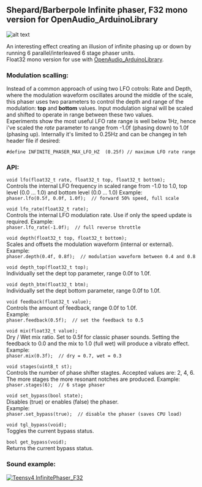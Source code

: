 ## Shepard/Barberpole Infinite phaser, F32 mono version for OpenAudio_ArduinoLibrary

![alt text][pic1]  

An interesting effect creating an illusion of infinite phasing up or down by running 6 parallel/interleaved 6 stage phaser units.  
Float32 mono version for use with [OpenAudio_ArduinoLibrary](https://github.com/chipaudette/OpenAudio_ArduinoLibrary "OpenAudio_ArduinoLibrary"). 


### Modulation scalling:  
Instead of a common approach of using two LFO cotrols: Rate and Depth, where the modulation waveform oscillates around the middle of the scale, this phaser uses two parameters to control the depth and range of the modulation: **top** and **bottom** values. Input modulation signal will be scaled and shifted to operate in range between these two values.  
Experiments show the most useful LFO rate range is well below 1Hz, hence i've scaled the _rate_ parameter to range from -1.0f (phasing down) to 1.0f (phasing up). Internally it's limited to 0.25Hz and can be changeg in teh header file if desired:  

```#define INFINITE_PHASER_MAX_LFO_HZ  (0.25f) // maximum LFO rate range```


### API:  
  
```void lfo(float32_t rate, float32_t top, float32_t bottom);```  
Controls the internal LFO frequency in scaled range from -1.0 to 1.0, top level (0.0 ... 1.0) and bottom level (0.0 ... 1.0) 
Example:  
```phaser.lfo(0.5f, 0.0f, 1.0f);  // forward 50% speed, full scale```   

```void lfo_rate(float32_t rate);```  
Controls the internal LFO modulation rate. Use if only the speed update is required. 
Example:  
```phaser.lfo_rate(-1.0f);  // full reverse throttle```   

```void depth(float32_t top, float32_t bottom);```  
Scales and offsets the modulation waveform (internal or external).  
Example:  
```phaser.depth(0.4f, 0.8f);  // modulation waveform between 0.4 and 0.8```  

```void depth_top(float32_t top);```  
Individually set the dept top parameter, range 0.0f to 1.0f.  

```void depth_btm(float32_t btm);```  
Individually set the dept bottom parameter, range 0.0f to 1.0f.  

```void feedback(float32_t value);```  
Controls the amount of feedback, range 0.0f to 1.0f.  
Example:  
```phaser.feedback(0.5f);  // set the feedback to 0.5```  

```void mix(float32_t value);```  
Dry / Wet mix ratio. Set to 0.5f for classic phaser sounds. Setting the feedback to 0.0 and the mix to 1.0 (full wet) will produce a vibrato effect.  
Example:  
```phaser.mix(0.3f);  // dry = 0.7, wet = 0.3```  

```void stages(uint8_t st);```  
Controls the number of phase shifter stagtes. Accepted values are: 2, 4, 6. The more stages the more resonant notches are produced.
Example:  
```phaser.stages(6);  // 6 stage phaser```  

```void set_bypass(bool state);```  
Disables (true) or enables (false) the phaser.  
Example:  
```phaser.set_bypass(true);  // disable the phaser (saves CPU load) ```  

```void tgl_bypass(void);```  
Toggles the current bypass status.  

```bool get_bypass(void);```  
Returns the current bypass status.  

### Sound example:  

[![Teensy4 InfinitePhaser_F32](http://img.youtube.com/vi/IxoAJXqS40E/0.jpg)](http://www.youtube.com/watch?v=IxoAJXqS40E)

[pic1]: InfinitePhaser_patch.png "Internal structure"
